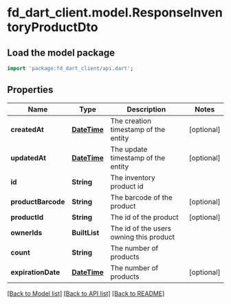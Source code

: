 # fd_dart_client.model.ResponseInventoryProductDto

## Load the model package
```dart
import 'package:fd_dart_client/api.dart';
```

## Properties
Name | Type | Description | Notes
------------ | ------------- | ------------- | -------------
**createdAt** | [**DateTime**](DateTime.md) | The creation timestamp of the entity | [optional] 
**updatedAt** | [**DateTime**](DateTime.md) | The update timestamp of the entity | [optional] 
**id** | **String** | The inventory product id | 
**productBarcode** | **String** | The barcode of the product | [optional] 
**productId** | **String** | The id of the product | [optional] 
**ownerIds** | **BuiltList<String>** | The id of the users owning this product | 
**count** | **String** | The number of products | 
**expirationDate** | [**DateTime**](DateTime.md) | The number of products | [optional] 

[[Back to Model list]](../README.md#documentation-for-models) [[Back to API list]](../README.md#documentation-for-api-endpoints) [[Back to README]](../README.md)


